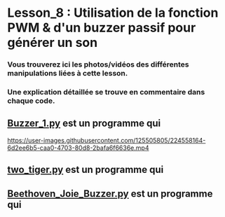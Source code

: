 # Lesson_8 : Utilisation de la fonction PWM & d'un buzzer passif pour générer un son

### Vous trouverez ici les photos/vidéos des différentes manipulations liées à cette lesson.

### Une explication détaillée se trouve en commentaire dans chaque code.

## [Buzzer_1.py](Buzzer_1.py) est un programme qui

https://user-images.githubusercontent.com/125505805/224558164-6d2ee6b5-caa0-4703-80d8-2bafa6f6636e.mp4


## [two_tiger.py](two_tiger.py) est un programme qui

## [Beethoven_Joie_Buzzer.py](Beethoven_Joie_Buzzer.py) est un programme qui


